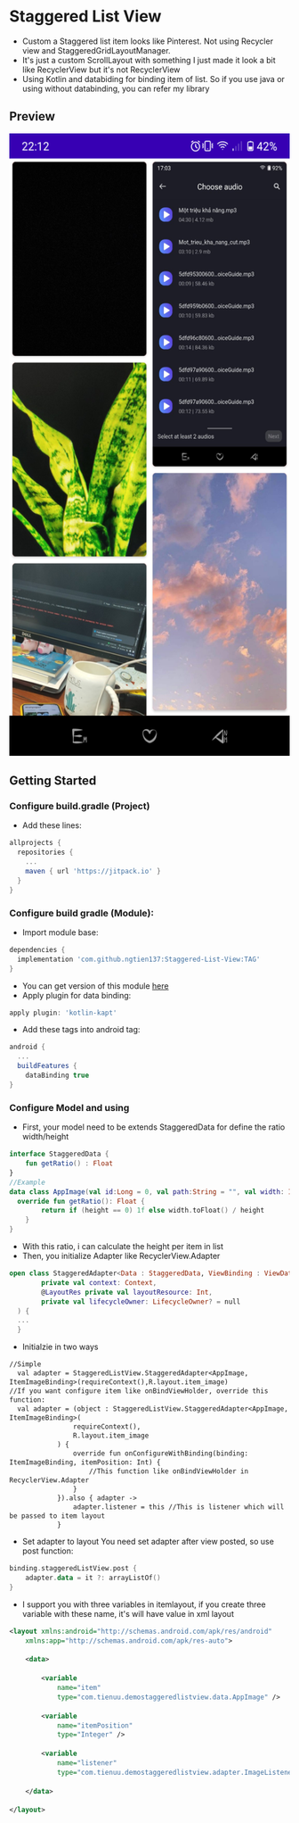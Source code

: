 # Staggered List View
- Custom a Staggered list item looks like Pinterest. Not using Recycler view and StaggeredGridLayoutManager.
- It's just a custom ScrollLayout with something I just made it look a bit like RecyclerView but it's not RecyclerView
- Using Kotlin and databiding for binding item of list. So if you use java or using without databinding, you can refer my library
## Preview 

<img src="https://github.com/ngtien137/Staggered-List-View/blob/master/preview.png" width="540" height="1116"/>
  
## Getting Started
### Configure build.gradle (Project)
* Add these lines:
```gradle
allprojects {
  repositories {
    ...
    maven { url 'https://jitpack.io' }
  }
}
```
### Configure build gradle (Module):
* Import module base:
```gradle
dependencies {
  implementation 'com.github.ngtien137:Staggered-List-View:TAG'
}
```
* You can get version of this module [here](https://jitpack.io/#ngtien137/Staggered-List-View)
* Apply plugin for data binding:
```gradle
apply plugin: 'kotlin-kapt'
```
* Add these tags into android tag:
```gradle
android {
  ...
  buildFeatures {
    dataBinding true
}
```
### Configure Model and using
* First, your model need to be extends StaggeredData for define the ratio width/height
```kotlin
interface StaggeredData {
    fun getRatio() : Float
}
//Example
data class AppImage(val id:Long = 0, val path:String = "", val width: Int = 0, val height: Int = 0){
  override fun getRatio(): Float {
        return if (height == 0) 1f else width.toFloat() / height
    }
}
```
* With this ratio, i can calculate the height per item in list
* Then, you initialize Adapter like RecyclerView.Adapter
```kotlin
open class StaggeredAdapter<Data : StaggeredData, ViewBinding : ViewDataBinding>(
        private val context: Context,
        @LayoutRes private val layoutResource: Int,
        private val lifecycleOwner: LifecycleOwner? = null
  ) {
  ...
  }
```
* Initialzie in two ways
```
//Simple
  val adapter = StaggeredListView.StaggeredAdapter<AppImage, ItemImageBinding>(requireContext(),R.layout.item_image)
//If you want configure item like onBindViewHolder, override this function:
  val adapter = (object : StaggeredListView.StaggeredAdapter<AppImage, ItemImageBinding>(
                requireContext(),
                R.layout.item_image
            ) {
                override fun onConfigureWithBinding(binding: ItemImageBinding, itemPosition: Int) {
                    //This function like onBindViewHolder in RecyclerView.Adapter
                }
            }).also { adapter ->
                adapter.listener = this //This is listener which will be passed to item layout
            }
```
* Set adapter to layout
You need set adapter after view posted, so use post function:
```kotlin
binding.staggeredListView.post {
    adapter.data = it ?: arrayListOf()
}
```
* I support you with three variables in itemlayout, if you create three variable with these name, it's will have value in xml layout
```xml
<layout xmlns:android="http://schemas.android.com/apk/res/android"
    xmlns:app="http://schemas.android.com/apk/res-auto">

    <data>

        <variable
            name="item"
            type="com.tienuu.demostaggeredlistview.data.AppImage" />

        <variable
            name="itemPosition"
            type="Integer" />

        <variable
            name="listener"
            type="com.tienuu.demostaggeredlistview.adapter.ImageListener" />

    </data>
  
</layout>
```

